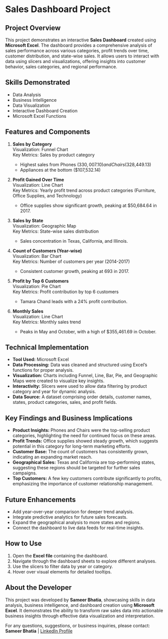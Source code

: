 # Sales Dashboard Project
## Project Overview
This project demonstrates an interactive **Sales Dashboard** created using **Microsoft Excel**. The dashboard provides a comprehensive analysis of sales performance across various categories, profit trends over time, customer distribution, and state-wise sales. It allows users to interact with data using slicers and visualizations, offering insights into customer behavior, sales categories, and regional performance.

## Skills Demonstrated
- Data Analysis
- Business Intelligence
- Data Visualization
- Interactive Dashboard Creation
- Microsoft Excel Functions

## Features and Components
1. **Sales by Category**  
   Visualization: Funnel Chart  
   Key Metrics: Sales by product category  
   - Highest sales from Phones ($330,007.10) and Chairs ($328,449.13)
   - Appliances at the bottom ($107,532.14)

2. **Profit Gained Over Time**  
   Visualization: Line Chart  
   Key Metrics: Yearly profit trend across product categories (Furniture, Office Supplies, and Technology)  
   - Office supplies show significant growth, peaking at $50,684.64 in 2017.

3. **Sales by State**  
   Visualization: Geographic Map  
   Key Metrics: State-wise sales distribution  
   - Sales concentration in Texas, California, and Illinois.

4. **Count of Customers (Year-wise)**  
   Visualization: Bar Chart  
   Key Metrics: Number of customers per year (2014-2017)  
   - Consistent customer growth, peaking at 693 in 2017.

5. **Profit by Top 6 Customers**  
   Visualization: Pie Chart  
   Key Metrics: Profit contribution by top 6 customers  
   - Tamara Chand leads with a 24% profit contribution.

6. **Monthly Sales**  
   Visualization: Line Chart  
   Key Metrics: Monthly sales trend  
   - Peaks in May and October, with a high of $355,461.69 in October.

## Technical Implementation
- **Tool Used:** Microsoft Excel
- **Data Processing:** Data was cleaned and structured using Excel’s functions for proper analysis.
- **Visualization:** Charts including Funnel, Line, Bar, Pie, and Geographic Maps were created to visualize key insights.
- **Interactivity:** Slicers were used to allow data filtering by product category and year for dynamic analysis.
- **Data Source:** A dataset comprising order details, customer names, states, product categories, sales, and profit fields.

## Key Findings and Business Implications
- **Product Insights:** Phones and Chairs were the top-selling product categories, highlighting the need for continued focus on these areas.
- **Profit Trends:** Office supplies showed steady growth, which suggests potential in this category for long-term marketing efforts.
- **Customer Base:** The count of customers has consistently grown, indicating an expanding market reach.
- **Geographical Sales:** Texas and California are top-performing states, suggesting these regions should be targeted for further sales campaigns.
- **Top Customers:** A few key customers contribute significantly to profits, emphasizing the importance of customer relationship management.

## Future Enhancements
- Add year-over-year comparison for deeper trend analysis.
- Integrate predictive analytics for future sales forecasts.
- Expand the geographical analysis to more states and regions.
- Connect the dashboard to live data feeds for real-time insights.

## How to Use
1. Open the **Excel file** containing the dashboard.
2. Navigate through the dashboard sheets to explore different analyses.
3. Use the slicers to filter data by year or category.
4. Hover over visual elements for detailed tooltips.

## About the Developer
This project was developed by **Sameer Bhatia**, showcasing skills in data analysis, business intelligence, and dashboard creation using **Microsoft Excel**. It demonstrates the ability to transform raw sales data into actionable business insights through effective data visualization and interpretation.

For any questions, suggestions, or business inquiries, please contact:  
**Sameer Bhatia** | [LinkedIn Profile](https://www.linkedin.com/in/pingtosameer/)
